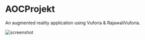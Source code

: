# AOCProjekt

An augmented reality application using Vuforia & RajawaliVuforia.

![screenshot](http://i.imgur.com/v8ryr8j.jpg)
